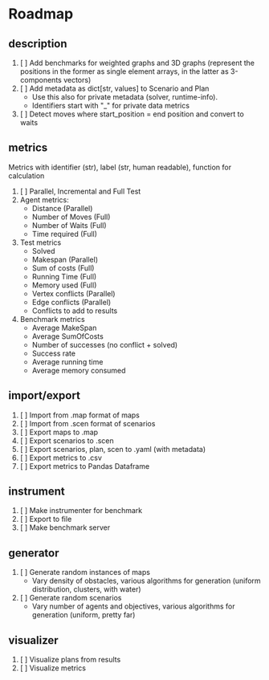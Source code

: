 # Roadmap

## description

1. [ ] Add benchmarks for weighted graphs and 3D graphs
  (represent the positions in the former as single element arrays,
   in the latter as 3-components vectors)
2. [ ] Add metadata as dict[str, values] to Scenario and Plan
   - Use this also for private metadata (solver, runtime-info).
   - Identifiers start with "_" for private data metrics
3. [ ] Detect moves where start_position = end position and convert to waits

## metrics

Metrics with identifier (str), label (str, human readable),
function for calculation

1. [ ] Parallel, Incremental and Full Test
2. Agent metrics:
    - Distance (Parallel)
    - Number of Moves (Full)
    - Number of Waits (Full)
    - Time required (Full)
3. Test metrics
    - Solved
    - Makespan (Parallel)
    - Sum of costs (Full)
    - Running Time (Full)
    - Memory used (Full)
    - Vertex conflicts (Parallel)
    - Edge conflicts (Parallel)
    - Conflicts to add to results
4. Benchmark metrics
    - Average MakeSpan
    - Average SumOfCosts
    - Number of successes (no conflict + solved)
    - Success rate
    - Average running time
    - Average memory consumed

## import/export

1. [ ] Import from .map format of maps
2. [ ] Import from .scen format of scenarios
3. [ ] Export maps to .map
4. [ ] Export scenarios to .scen
5. [ ] Export scenarios, plan, scen to .yaml (with metadata)
6. [ ] Export metrics to .csv
7. [ ] Export metrics to Pandas Dataframe

## instrument

1. [ ] Make instrumenter for benchmark
2. [ ] Export to file
3. [ ] Make benchmark server

## generator

1. [ ] Generate random instances of maps
   - Vary density of obstacles, various algorithms
    for generation (uniform distribution, clusters, with water)
2. [ ] Generate random scenarios 
   - Vary number of agents and objectives, various algorithms
     for generation (uniform, pretty far)

## visualizer

1. [ ] Visualize plans from results
2. [ ] Visualize metrics
